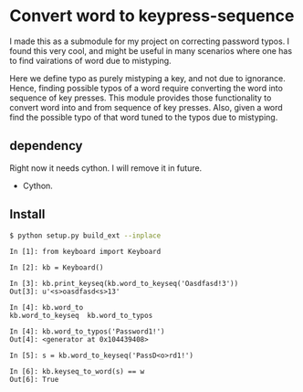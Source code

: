 # Convert word to keypress-sequence

I made this as a submodule for my project on correcting password typos. I found
this very cool, and might be useful in many scenarios where one has to find
vairations of word due to mistyping. 

Here we define typo as purely mistyping a key, and not due to ignorance. Hence,
finding possible typos of a word require converting the word into sequence of
key presses. This module provides those functionality to convert word into and
from sequence of key presses.  Also, given a word find the possible typo of that
word tuned to the typos due to mistyping. 

## dependency
Right now it needs cython. I will remove it in future.
* Cython.

## Install

```bash
$ python setup.py build_ext --inplace
```

```ipython
In [1]: from keyboard import Keyboard

In [2]: kb = Keyboard()

In [3]: kb.print_keyseq(kb.word_to_keyseq('Oasdfasd!3'))
Out[3]: u'<s>oasdfasd<s>13'

In [4]: kb.word_to
kb.word_to_keyseq  kb.word_to_typos   

In [4]: kb.word_to_typos('Password1!')
Out[4]: <generator at 0x104439408>

In [5]: s = kb.word_to_keyseq('PassD<o>rd1!')

In [6]: kb.keyseq_to_word(s) == w
Out[6]: True
```

